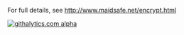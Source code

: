 For full details, see http://www.maidsafe.net/encrypt.html

[![githalytics.com alpha](https://cruel-carlota.pagodabox.com/42a4f1d7d7eec43d2fb2d0aade4b514e "githalytics.com")](http://githalytics.com/maidsafe/MaidSafe-Encrypt)
